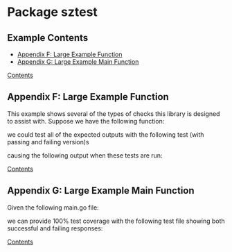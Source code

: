 # Package sztest

## Example Contents

- [Appendix F: Large Example Function](#appendix-f-large-example-function)
- [Appendix G: Large Example Main Function](#appendix-g-large-example-main-function)

[Contents](../../README.md#contents)

## Appendix F: Large Example Function

This example shows several of the types of checks this library is designed to
assist with.  Suppose we have the following function:

<!--- gotomd::file::./large_example_function/example.go -->

we could test all of the expected outputs with the following test (with
passing and failing version)s

<!--- gotomd::file::./large_example_function/example_test.go -->

causing the following output when these tests are run:

<!--- gotomd::tst::./large_example_function/package -->

[Contents](../../README.md#contents)

## Appendix G: Large Example Main Function

Given the following main.go file:

<!--- gotomd::file::./large_example_main_function/main.go -->

we can provide 100% test coverage with the following test file showing both
successful and failing responses:

<!--- gotomd::file::./large_example_main_function/main_test.go -->

<!--- gotomd::tst::./large_example_main_function/package -->

[Contents](../../README.md#contents)
